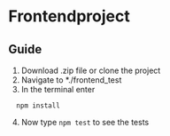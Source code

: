 # Frontendproject

## Guide

1. Download .zip file or clone the project
2. Navigate to *./frontend_test
3. In the terminal enter
```
  npm install
```
4. Now type ```npm test``` to see the tests

